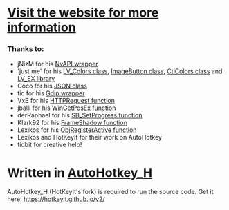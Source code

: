 # [Visit the website for more information](http://vibrancer.com/)

### Thanks to:

- jNizM for his [NvAPI wrapper](https://github.com/jNizM/AHK_NVIDIA_NvAPI)
- 'just me' for his [LV_Colors class](https://github.com/AHK-just-me/Class_LV_Colors), [ImageButton class](https://github.com/AHK-just-me/Class_ImageButton), [CtlColors class](https://github.com/AHK-just-me/Class_CtlColors) and [LV_EX library](https://autohotkey.com/boards/viewtopic.php?t=1256)
- Coco for his [JSON class](https://github.com/cocobelgica/AutoHotkey-JSON)
- tic for his [Gdip wrapper](https://autohotkey.com/boards/viewtopic.php?t=6517)
- VxE for his [HTTPRequest function](https://autohotkey.com/board/topic/67989-func-httprequest-for-web-apis-ahk-b-ahk-lunicodex64/)
- jballi for his [WinGetPosEx function](https://autohotkey.com/boards/viewtopic.php?t=3392)
- derRaphael for his [SB_SetProgress function](https://autohotkey.com/board/topic/34593-stdlib-sb-setprogress/)
- Klark92 for his [FrameShadow function](https://autohotkey.com/boards/viewtopic.php?f=6&t=29117)
- Lexikos for his [ObjRegisterActive function](https://autohotkey.com/boards/viewtopic.php?t=6148)
- Lexikos and HotKeyIt for their work on AutoHotkey
- tidbit for creative help!

# Written in [AutoHotkey_H](https://autohotkey.com/)
AutoHotkey_H (HotKeyIt's fork) is required to run the source code.
Get it here: https://hotkeyit.github.io/v2/
